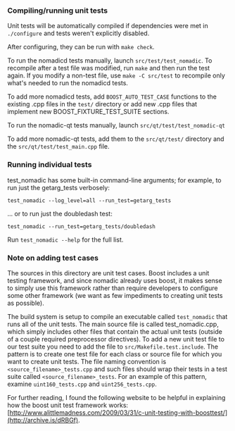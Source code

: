 ### Compiling/running unit tests

Unit tests will be automatically compiled if dependencies were met in `./configure`
and tests weren't explicitly disabled.

After configuring, they can be run with `make check`.

To run the nomadicd tests manually, launch `src/test/test_nomadic`. To recompile
after a test file was modified, run `make` and then run the test again. If you
modify a non-test file, use `make -C src/test` to recompile only what's needed
to run the nomadicd tests.

To add more nomadicd tests, add `BOOST_AUTO_TEST_CASE` functions to the existing
.cpp files in the `test/` directory or add new .cpp files that
implement new BOOST_FIXTURE_TEST_SUITE sections.

To run the nomadic-qt tests manually, launch `src/qt/test/test_nomadic-qt`

To add more nomadic-qt tests, add them to the `src/qt/test/` directory and
the `src/qt/test/test_main.cpp` file.

### Running individual tests

test_nomadic has some built-in command-line arguments; for
example, to run just the getarg_tests verbosely:

    test_nomadic --log_level=all --run_test=getarg_tests

... or to run just the doubledash test:

    test_nomadic --run_test=getarg_tests/doubledash

Run `test_nomadic --help` for the full list.

### Note on adding test cases

The sources in this directory are unit test cases.  Boost includes a
unit testing framework, and since nomadic already uses boost, it makes
sense to simply use this framework rather than require developers to
configure some other framework (we want as few impediments to creating
unit tests as possible).

The build system is setup to compile an executable called `test_nomadic`
that runs all of the unit tests.  The main source file is called
test_nomadic.cpp, which simply includes other files that contain the
actual unit tests (outside of a couple required preprocessor
directives). To add a new unit test file to our test suite you need
to add the file to `src/Makefile.test.include`. The pattern is to
create one test file for each class or source file for which you want
to create unit tests.  The file naming convention is
`<source_filename>_tests.cpp` and such files should wrap their tests
in a test suite called `<source_filename>_tests`.  For an example of
this pattern, examine `uint160_tests.cpp` and `uint256_tests.cpp`.

For further reading, I found the following website to be helpful in
explaining how the boost unit test framework works:
[http://www.alittlemadness.com/2009/03/31/c-unit-testing-with-boosttest/](http://archive.is/dRBGf).
